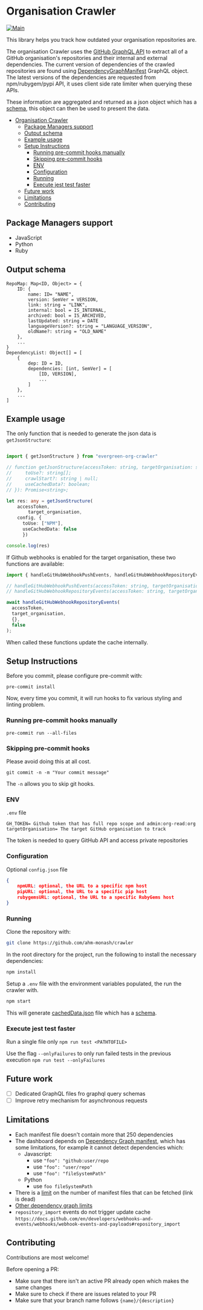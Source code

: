 # Organisation Crawler

[![Main](https://github.com/ahm-monash/crawler/actions/workflows/main.yml/badge.svg)](https://github.com/ahm-monash/crawler/actions/workflows/main.yml)

This library helps you track how outdated your organisation repositories are.

The organisation Crawler uses the [GitHub GraphQL API](https://docs.GitHub.com/en/GraphQL) to extract all of a GitHub organisation's repositories and their internal and external dependencies. The current version of dependencies of the crawled repositories are found using [DependencyGraphManifest](https://docs.github.com/en/graphql/reference/objects#dependencygraphmanifest) GraphQL object.
The latest versions of the dependencies are requested from npm/rubygem/pypi API, it uses client side rate limiter when querying these APIs.

These information are aggregated and returned as a json object which has a [schema](#output-schema), this object can then be used to present the data.

- [Organisation Crawler](#organisation-crawler)
  - [Package Managers support](#package-managers-support)
  - [Output schema](#output-schema)
  - [Example usage](#example-usage)
  - [Setup Instructions](#setup-instructions)
    - [Running pre-commit hooks manually](#running-pre-commit-hooks-manually)
    - [Skipping pre-commit hooks](#skipping-pre-commit-hooks)
    - [ENV](#env)
    - [Configuration](#configuration)
    - [Running](#running)
    - [Execute jest test faster](#execute-jest-test-faster)
  - [Future work](#future-work)
  - [Limitations](#limitations)
  - [Contributing](#contributing)

## Package Managers support

* JavaScript
* Python
* Ruby

## Output schema

```
RepoMap: Map<ID, Object> = {
    ID: {
        name: ID= "NAME",
        version: SemVer = VERSION,
        link: string = "LINK",
        internal: bool = IS_INTERNAL,
        archived: bool = IS_ARCHIVED,
        lastUpdated: string = DATE
        languageVersion?: string = "LANGUAGE_VERSION",
		oldName?: string = "OLD_NAME"
    },
    ...
}
DependencyList: Object[] = [
    {
        dep: ID = ID,
        dependencies: [int, SemVer] = [
            [ID, VERSION],
            ...
        ]
    },
    ...
]

```

## Example usage

The only function that is needed to generate the json data is `getJsonStructure`:

```TypeScript

import { getJsonStructure } from "evergreen-org-crawler"

// function getJsonStructure(accessToken: string, targetOrganisation: string, config: Configuration, { toUse, crawlStart, useCachedData }?: {
//     toUse?: string[];
//     crawlStart?: string | null;
//     useCachedData?: boolean;
// }): Promise<string>;

let res: any = getJsonStructure(
    accessToken,
		target_organisation,
    config, {
      toUse: ["NPM"],
      useCachedData: false
	  })

console.log(res)

```

If Github webhooks is enabled for the target organisation, these two functions are available:


```TypeScript
import { handleGitHubWebhookPushEvents, handleGitHubWebhookRepositoryEvents } from "evergreen-org-crawler/build/webhooks/github";

// handleGitHubWebhookPushEvents(accessToken: string, targetOrganisation: string, payload: any, useCachedData?: boolean): Promise<void>;
// handleGitHubWebhookRepositoryEvents(accessToken: string, targetOrganisation: string, payload: any, useCachedData?: boolean): Promise<void>;

await handleGitHubWebhookRepositoryEvents(
  accessToken,
  target_organisation,
  {},
  false
);

```

When called these functions update the cache internally.

## Setup Instructions

Before you commit, please configure pre-commit with:

`pre-commit install`

Now, every time you commit, it will run hooks to fix various styling and linting problem.

### Running pre-commit hooks manually

`pre-commit run --all-files`

### Skipping pre-commit hooks

Please avoid doing this at all cost.

`git commit -n -m "Your commit message"`

The `-n` allows you to skip git hooks.


### ENV

`.env` file

```
GH_TOKEN= Github token that has full repo scope and admin:org-read:org
targetOrganisation= The target GitHub organisation to track
```

The token is needed to query GitHub API and access private repositories

### Configuration

Optional `config.json` file

```json
{
	npmURL: optional, the URL to a specific npm host
	pipURL: optional, the URL to a specific pip host
	rubygemsURL: optional, the URL to a specific RubyGems host
}
```


### Running

Clone the repository with:

```bash
git clone https://github.com/ahm-monash/crawler
```

In the root directory for the project, run the following to install the necessary dependencies:

```bash
npm install
```

Setup a `.env` file with the environment variables populated, the run the crawler with.

```bash
npm start
```

This will generate [cachedData.json](./cachedData.json) file which has a [schema](#output-schema).

### Execute jest test faster

Run a single file only `npm run test <PATHTOFILE>`

Use the flag `--onlyFailures` to only run failed tests in the previous execution `npm run test --onlyFailures`


## Future work

- [ ] Dedicated GraphQL files fro graphql query schemas
- [ ] Improve retry mechanism for asynchronous requests

## Limitations
* Each manifest file doesn't contain more that 250 dependencies
* The dashboard depends on [Dependency Graph manifest](https://docs.github.com/en/graphql/reference/objects#dependencygraphmanifest), which has some limitations, for example it cannot detect dependencies which:
  * Javascript:
    * use `"foo": "github:user/repo`
    * use `"foo": "user/repo"`
    * use `"foo": "fileSystemPath"`
  * Python
    * use `foo fileSystemPath`
* There is a [limit](https://github.community/t/dependency-graph-manifest-files-limit/133284/77?page=3) on the number of manifest files that can be fetched (link is dead)
* [Other dependency graph limits](https://docs.github.com/en/code-security/supply-chain-security/understanding-your-software-supply-chain/troubleshooting-the-dependency-graph)
* `repository_import` events do not trigger update cache `https://docs.github.com/en/developers/webhooks-and-events/webhooks/webhook-events-and-payloads#repository_import`


## Contributing

Contributions are most welcome!

Before opening a PR:

- Make sure that there isn't an active PR already open which makes the same changes
- Make sure to check if there are issues related to your PR
- Make sure that your branch name follows `{name}/{description}`
